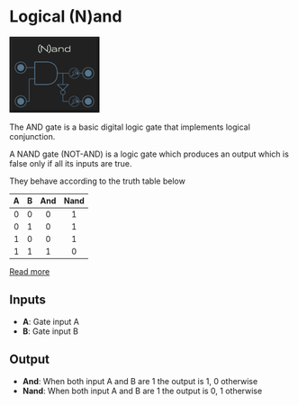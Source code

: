 # Logical (N)and

![Logical (N)and](../images/logicand.png)

The AND gate is a basic digital logic gate that implements logical conjunction.

A NAND gate (NOT-AND) is a logic gate which produces an output which is false only if all its inputs are true.

They behave according to the truth table below

| A | B | And | Nand |
| :---: | :---: | :---: | :---: |
| 0 | 0 | 0 | 1 |
| 0 | 1 | 0 | 1 |
| 1 | 0 | 0 | 1 |
| 1 | 1 | 1 | 0 |

[Read more](http://synthesizeracademy.com/ring-modulator/)

## Inputs

* **A**: Gate input A
* **B**: Gate input B

## Output

* **And**: When both input A and B are 1 the output is 1, 0 otherwise
* **Nand**: When both input A and B are 1 the output is 0, 1 otherwise
